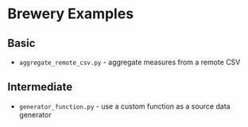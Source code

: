Brewery Examples
================

Basic
-----
* `aggregate_remote_csv.py` - aggregate measures from a remote CSV

Intermediate
------------

* `generator_function.py` - use a custom function as a source data generator
